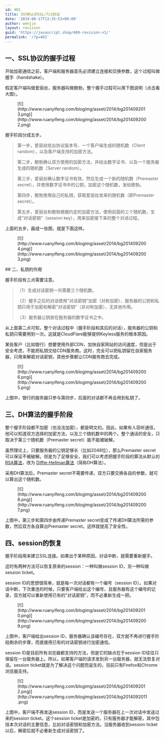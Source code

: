 ```yaml
---
id: 401
title: 3分钟认识SSL/TLS协议
date: '2019-08-17T13:35:53+08:00'
author: wenjie
layout: revision
guid: 'https://javascript.shop/400-revision-v1/'
permalink: '/?p=401'
---
```


## 一、SSL协议的握手过程

开始加密通信之前，客户端和服务器首先必须建立连接和交换参数，这个过程叫做握手（handshake）。

假定客户端叫做爱丽丝，服务器叫做鲍勃，整个握手过程可以用下图说明（点击看大图）。

<figure class="wp-block-image">[![](http://www.ruanyifeng.com/blogimg/asset/2014/bg2014092013.png)](http://www.ruanyifeng.com/blogimg/asset/2014/bg2014092002.png)</figure>握手阶段分成五步。

> 第一步，爱丽丝给出协议版本号、一个客户端生成的随机数（Client random），以及客户端支持的加密方法。
> 
> 第二步，鲍勃确认双方使用的加密方法，并给出数字证书、以及一个服务器生成的随机数（Server random）。
> 
> 第三步，爱丽丝确认数字证书有效，然后生成一个新的随机数（Premaster secret），并使用数字证书中的公钥，加密这个随机数，发给鲍勃。
> 
> 第四步，鲍勃使用自己的私钥，获取爱丽丝发来的随机数（即Premaster secret）。
> 
> 第五步，爱丽丝和鲍勃根据约定的加密方法，使用前面的三个随机数，生成”对话密钥”（session key），用来加密接下来的整个对话过程。

上面的五步，画成一张图，就是下面这样。

<figure class="wp-block-image">[![](http://www.ruanyifeng.com/blogimg/asset/2014/bg2014092004.png)](http://www.ruanyifeng.com/blogimg/asset/2014/bg2014092003.png)</figure>## 二、私钥的作用

握手阶段有三点需要注意。

> （1）生成对话密钥一共需要三个随机数。
> 
> （2）握手之后的对话使用”对话密钥”加密（对称加密），服务器的公钥和私钥只用于加密和解密”对话密钥”（非对称加密），无其他作用。
> 
> （3）服务器公钥放在服务器的数字证书之中。

从上面第二点可知，整个对话过程中（握手阶段和其后的对话），服务器的公钥和私钥只需要用到一次。这就是CloudFlare能够提供Keyless服务的根本原因。

某些客户（比如银行）想要使用外部CDN，加快自家网站的访问速度，但是出于安全考虑，不能把私钥交给CDN服务商。这时，完全可以把私钥留在自家服务器，只用来解密对话密钥，其他步骤都让CDN服务商去完成。

<figure class="wp-block-image">[![](http://www.ruanyifeng.com/blogimg/asset/2014/bg2014092006.png)](http://www.ruanyifeng.com/blogimg/asset/2014/bg2014092005.png)</figure>上图中，银行的服务器只参与第四步，后面的对话都不再会用到私钥了。

## 三、DH算法的握手阶段

整个握手阶段都不加密（也没法加密），都是明文的。因此，如果有人窃听通信，他可以知道双方选择的加密方法，以及三个随机数中的两个。整个通话的安全，只取决于第三个随机数（Premaster secret）能不能被破解。

虽然理论上，只要服务器的公钥足够长（比如2048位），那么Premaster secret可以保证不被破解。但是为了足够安全，我们可以考虑把握手阶段的算法从默认的[RSA算法](http://www.ruanyifeng.com/blog/2013/06/rsa_algorithm_part_one.html)，改为 [Diffie-Hellman算法](http://zh.wikipedia.org/wiki/%E8%BF%AA%E8%8F%B2%EF%BC%8D%E8%B5%AB%E5%B0%94%E6%9B%BC%E5%AF%86%E9%92%A5%E4%BA%A4%E6%8D%A2)（简称DH算法）。

采用DH算法后，Premaster secret不需要传递，双方只要交换各自的参数，就可以算出这个随机数。

<figure class="wp-block-image">[![](http://www.ruanyifeng.com/blogimg/asset/2014/bg2014092008.png)](http://www.ruanyifeng.com/blogimg/asset/2014/bg2014092007.png)</figure>上图中，第三步和第四步由传递Premaster secret变成了传递DH算法所需的参数，然后双方各自算出Premaster secret。这样就提高了安全性。

## 四、session的恢复

握手阶段用来建立SSL连接。如果出于某种原因，对话中断，就需要重新握手。

这时有两种方法可以恢复原来的session：一种叫做session ID，另一种叫做session ticket。

session ID的思想很简单，就是每一次对话都有一个编号（session ID）。如果对话中断，下次重连的时候，只要客户端给出这个编号，且服务器有这个编号的记录，双方就可以重新使用已有的”对话密钥”，而不必重新生成一把。

<figure class="wp-block-image">[![](http://www.ruanyifeng.com/blogimg/asset/2014/bg2014092010.png)](http://www.ruanyifeng.com/blogimg/asset/2014/bg2014092009.png)</figure>上图中，客户端给出session ID，服务器确认该编号存在，双方就不再进行握手阶段剩余的步骤，而直接用已有的对话密钥进行加密通信。

session ID是目前所有浏览器都支持的方法，但是它的缺点在于session ID往往只保留在一台服务器上。所以，如果客户端的请求发到另一台服务器，就无法恢复对话。session ticket就是为了解决这个问题而诞生的，目前只有Firefox和Chrome浏览器支持。

<figure class="wp-block-image">[![](http://www.ruanyifeng.com/blogimg/asset/2014/bg2014092012.png)](http://www.ruanyifeng.com/blogimg/asset/2014/bg2014092011.png)</figure>上图中，客户端不再发送session ID，而是发送一个服务器在上一次对话中发送过来的session ticket。这个session ticket是加密的，只有服务器才能解密，其中包括本次对话的主要信息，比如对话密钥和加密方法。当服务器收到session ticket以后，解密后就不必重新生成对话密钥了。